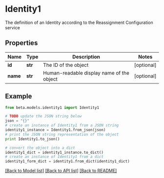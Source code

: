 # Identity1

The definition of an Identity according to the Reassignment Configuration service

## Properties
Name | Type | Description | Notes
------------ | ------------- | ------------- | -------------
**id** | **str** | The ID of the object | [optional] 
**name** | **str** | Human-readable display name of the object | [optional] 

## Example

```python
from beta.models.identity1 import Identity1

# TODO update the JSON string below
json = "{}"
# create an instance of Identity1 from a JSON string
identity1_instance = Identity1.from_json(json)
# print the JSON string representation of the object
print Identity1.to_json()

# convert the object into a dict
identity1_dict = identity1_instance.to_dict()
# create an instance of Identity1 from a dict
identity1_form_dict = identity1.from_dict(identity1_dict)
```
[[Back to Model list]](../README.md#documentation-for-models) [[Back to API list]](../README.md#documentation-for-api-endpoints) [[Back to README]](../README.md)


